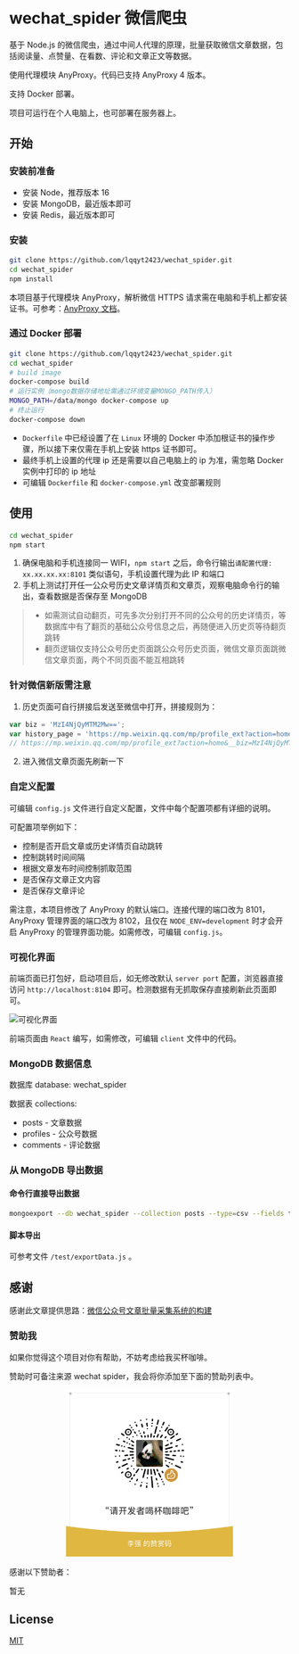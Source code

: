 # wechat_spider 微信爬虫

基于 Node.js 的微信爬虫，通过中间人代理的原理，批量获取微信文章数据，包括阅读量、点赞量、在看数、评论和文章正文等数据。

使用代理模块 AnyProxy。代码已支持 AnyProxy 4 版本。

支持 Docker 部署。

项目可运行在个人电脑上，也可部署在服务器上。

## 开始

### 安装前准备

- 安装 Node，推荐版本 16
- 安装 MongoDB，最近版本即可
- 安装 Redis，最近版本即可

### 安装

```bash
git clone https://github.com/lqqyt2423/wechat_spider.git
cd wechat_spider
npm install
```

本项目基于代理模块 AnyProxy，解析微信 HTTPS 请求需在电脑和手机上都安装证书。可参考：[AnyProxy 文档](http://anyproxy.io/cn/#%E8%AF%81%E4%B9%A6%E9%85%8D%E7%BD%AE)。

### 通过 Docker 部署

```bash
git clone https://github.com/lqqyt2423/wechat_spider.git
cd wechat_spider
# build image
docker-compose build
# 运行实例（mongo数据存储地址需通过环境变量MONGO_PATH传入）
MONGO_PATH=/data/mongo docker-compose up
# 终止运行
docker-compose down
```

- `Dockerfile` 中已经设置了在 `Linux` 环境的 Docker 中添加根证书的操作步骤，所以接下来仅需在手机上安装 https 证书即可。
- 最终手机上设置的代理 ip 还是需要以自己电脑上的 ip 为准，需忽略 Docker 实例中打印的 ip 地址
- 可编辑 `Dockerfile` 和 `docker-compose.yml` 改变部署规则

## 使用

```bash
cd wechat_spider
npm start
```

1. 确保电脑和手机连接同一 WIFI，`npm start` 之后，命令行输出`请配置代理: xx.xx.xx.xx:8101` 类似语句，手机设置代理为此 IP 和端口
2. 手机上测试打开任一公众号历史文章详情页和文章页，观察电脑命令行的输出，查看数据是否保存至 MongoDB

> - 如需测试自动翻页，可先多次分别打开不同的公众号的历史详情页，等数据库中有了翻页的基础公众号信息之后，再随便进入历史页等待翻页跳转
> - 翻页逻辑仅支持公众号历史页面跳公众号历史页面，微信文章页面跳微信文章页面，两个不同页面不能互相跳转

### 针对微信新版需注意

1. 历史页面可自行拼接后发送至微信中打开，拼接规则为：

```javascript
var biz = 'MzI4NjQyMTM2Mw==';
var history_page = 'https://mp.weixin.qq.com/mp/profile_ext?action=home&__biz=' + biz + '&scene=124#wechat_redirect';
// https://mp.weixin.qq.com/mp/profile_ext?action=home&__biz=MzI4NjQyMTM2Mw==&scene=124#wechat_redirect
```

2. 进入微信文章页面先刷新一下

### 自定义配置

可编辑 `config.js` 文件进行自定义配置，文件中每个配置项都有详细的说明。

可配置项举例如下：

- 控制是否开启文章或历史详情页自动跳转
- 控制跳转时间间隔
- 根据文章发布时间控制抓取范围
- 是否保存文章正文内容
- 是否保存文章评论

需注意，本项目修改了 AnyProxy 的默认端口。连接代理的端口改为 8101，AnyProxy 管理界面的端口改为 8102，且仅在 `NODE_ENV=development` 时才会开启 AnyProxy 的管理界面功能。如需修改，可编辑 `config.js`。

### 可视化界面

前端页面已打包好，启动项目后，如无修改默认 `server port` 配置，浏览器直接访问 `http://localhost:8104` 即可。检测数据有无抓取保存直接刷新此页面即可。

![可视化界面](./imgs/posts_screenshot.png)

前端页面由 `React` 编写，如需修改，可编辑 `client` 文件中的代码。

### MongoDB 数据信息

数据库 database: wechat_spider

数据表 collections:

- posts - 文章数据
- profiles - 公众号数据
- comments - 评论数据

### 从 MongoDB 导出数据

#### 命令行直接导出数据

```bash
mongoexport --db wechat_spider --collection posts --type=csv --fields title,link,publishAt,readNum,likeNum,likeNum2,msgBiz,msgMid,msgIdx,sourceUrl,cover,digest,isFail --out ~/Desktop/posts.csv
```

#### 脚本导出

可参考文件 `/test/exportData.js` 。

## 感谢

感谢此文章提供思路：[微信公众号文章批量采集系统的构建](https://zhuanlan.zhihu.com/p/24302048)

### 赞助我

如果你觉得这个项目对你有帮助，不妨考虑给我买杯咖啡。

赞助时可备注来源 wechat spider，我会将你添加至下面的赞助列表中。

<div align="center">
	<img alt="sponsorme" src="./imgs/sponsor-me.jpeg" style="width: 300px" />
</div>

感谢以下赞助者：

暂无

## License

[MIT](LICENSE)
